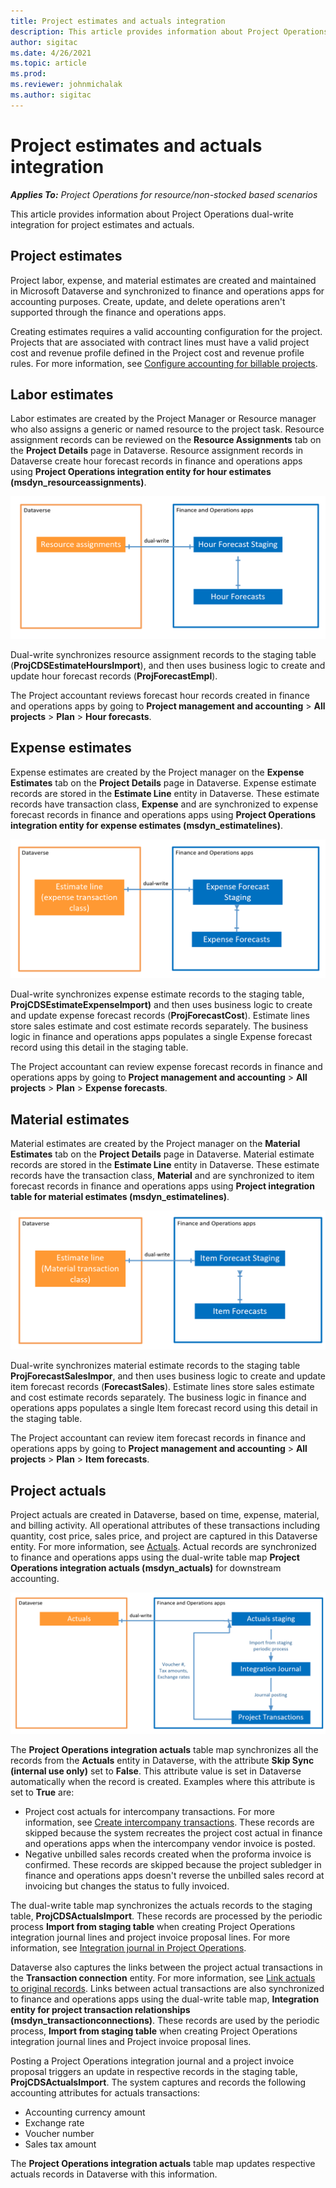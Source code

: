 ```yaml
---
title: Project estimates and actuals integration
description: This article provides information about Project Operations dual-write integration for project estimates and actuals.
author: sigitac
ms.date: 4/26/2021
ms.topic: article
ms.prod:
ms.reviewer: johnmichalak
ms.author: sigitac
---
```


# Project estimates and actuals integration

_**Applies To:** Project Operations for resource/non-stocked based scenarios_

This article provides information about Project Operations dual-write integration for project estimates and actuals.

## Project estimates

Project labor, expense, and material estimates are created and maintained in Microsoft Dataverse and synchronized to finance and operations apps for accounting purposes. Create, update, and delete operations aren't supported through the finance and operations apps.

Creating estimates requires a valid accounting configuration for the project. Projects that are associated with contract lines must have a valid project cost and revenue profile defined in the Project cost and revenue profile rules. For more information, see [Configure accounting for billable projects](../project-accounting/configure-accounting-billable-projects.md#configure-project-cost-and-revenue-profile-rules).

## Labor estimates

Labor estimates are created by the Project Manager or Resource manager who also assigns a generic or named resource to the project task. Resource assignment records can be reviewed on the **Resource Assignments** tab on the **Project Details** page in Dataverse. Resource assignment records in Dataverse create hour forecast records in finance and operations apps using **Project Operations integration entity for hour estimates (msdyn\_resourceassignments)**.

   ![Labor estimates integration.](./Media/DW4LaborEstimates.png)

Dual-write synchronizes resource assignment records to the staging table (**ProjCDSEstimateHoursImport**), and then uses business logic to create and update hour forecast records (**ProjForecastEmpl**).

The Project accountant reviews forecast hour records created in finance and operations apps by going to **Project management and accounting** > **All projects** > **Plan** > **Hour forecasts**.

## Expense estimates

Expense estimates are created by the Project manager on the **Expense Estimates** tab on the **Project Details** page in Dataverse. Expense estimate records are stored in the **Estimate Line** entity in Dataverse. These estimate records have transaction class, **Expense** and are synchronized to expense forecast records in finance and operations apps using **Project Operations integration entity for expense estimates (msdyn\_estimatelines)**.

   ![Expense estimates integration.](./Media/DW4ExpenseEstimates.png)

Dual-write synchronizes expense estimate records to the staging table, **ProjCDSEstimateExpenseImport)** and then uses business logic to create and update expense forecast records (**ProjForecastCost**). Estimate lines store sales estimate and cost estimate records separately. The business logic in finance and operations apps populates a single Expense forecast record using this detail in the staging table.

The Project accountant can review expense forecast records in finance and operations apps by going to **Project management and accounting** > **All projects** > **Plan** > **Expense forecasts**.

## Material estimates

Material estimates are created by the Project manager on the **Material Estimates** tab on the **Project Details** page in Dataverse. Material estimate records are stored in the **Estimate Line** entity in Dataverse. These estimate records have the transaction class, **Material** and are synchronized to item forecast records in finance and operations apps using **Project integration table for material estimates (msdyn\_estimatelines)**.

   ![Material estimates integration.](./Media/DW4MaterialEstimates.png)

Dual-write synchronizes material estimate records to the staging table **ProjForecastSalesImpor**, and then uses business logic to create and update item forecast records (**ForecastSales**). Estimate lines store sales estimate and cost estimate records separately. The business logic in finance and operations apps populates a single Item forecast record using this detail in the staging table.

The Project accountant can review item forecast records in finance and operations apps by going to **Project management and accounting** > **All projects** > **Plan** > **Item forecasts**.

## Project actuals

Project actuals are created in Dataverse, based on time, expense, material, and billing activity. All operational attributes of these transactions including quantity, cost price, sales price, and project are captured in this Dataverse entity. For more information, see [Actuals](../actuals/actuals-overview.md). Actual records are synchronized to finance and operations apps using the dual-write table map **Project Operations integration actuals (msdyn\_actuals)** for downstream accounting.

   ![Actuals integration.](./Media/DW4Actuals.png)

The **Project Operations integration actuals** table map synchronizes all the records from the **Actuals** entity in Dataverse, with the attribute **Skip Sync (internal use only)** set to **False**. This attribute value is set in Dataverse automatically when the record is created. Examples where this attribute is set to **True** are:

  - Project cost actuals for intercompany transactions. For more information, see [Create intercompany transactions](../project-accounting/create-intercompany-transactions.md). These records are skipped because the system recreates the project cost actual in finance and operations apps when the intercompany vendor invoice is posted.
  - Negative unbilled sales records created when the proforma invoice is confirmed. These records are skipped because the project subledger in finance and operations apps doesn't reverse the unbilled sales record at invoicing but changes the status to fully invoiced.

The dual-write table map synchronizes the actuals records to the staging table, **ProjCDSActualsImport**. These records are processed by the periodic process **Import from staging table** when creating Project Operations integration journal lines and project invoice proposal lines. For more information, see [Integration journal in Project Operations](../project-accounting/project-operations-integration-journal.md).

Dataverse also captures the links between the project actual transactions in the **Transaction connection** entity. For more information, see [Link actuals to original records](../actuals/linkingactuals.md). Links between actual transactions are also synchronized to finance and operations apps using the dual-write table map, **Integration entity for project transaction relationships (msdyn\_transactionconnections)**. These records are used by the periodic process, **Import from staging table** when creating Project Operations integration journal lines and Project invoice proposal lines.

Posting a Project Operations integration journal and a project invoice proposal triggers an update in respective records in the staging table, **ProjCDSActualsImport**. The system captures and records the following accounting attributes for actuals transactions:

- Accounting currency amount
- Exchange rate
- Voucher number
- Sales tax amount

The **Project Operations integration actuals** table map updates respective actuals records in Dataverse with this information.

